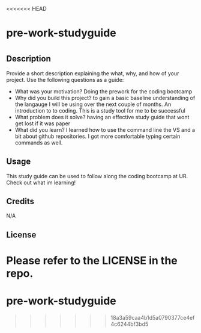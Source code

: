 <<<<<<< HEAD
# pre-work-studyguide
# <Your-Project-Title>

## Description

Provide a short description explaining the what, why, and how of your project. Use the following questions as a guide:

- What was your motivation? Doing the prework for the coding bootcamp
- Why did you build this project? to gain a basic baseline understanding of the langauge I will be using over the next couple of months. An introduction to to coding. This is a study tool for me to be successful
- What problem does it solve? having an effective study guide that wont get lost if it was paper
- What did you learn? I learned how to use the command line the VS and a bit about github repositories. I got more comfortable typing certain commands as well.


## Usage

This study guide can be used to follow along the coding bootcamp at UR. Check out what im learning!


## Credits

N/A

## License

Please refer to the LICENSE in the repo.
=======
# pre-work-studyguide
>>>>>>> 18a3a59caa4b1d5a0790377ce4ef4c6244bf3bd5
